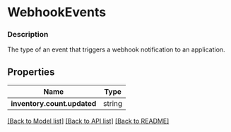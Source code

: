 # WebhookEvents


### Description

The type of an event that triggers a webhook notification to an application.

## Properties
Name | Type
------------ | -------------
**inventory.count.updated** | string

[[Back to Model list]](../README.md#documentation-for-models) [[Back to API list]](../README.md#documentation-for-api-endpoints) [[Back to README]](../README.md)



